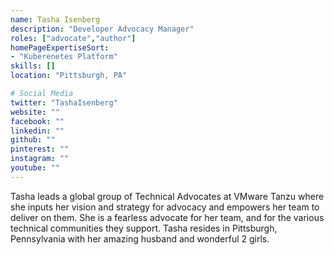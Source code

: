 ```yaml
---
name: Tasha Isenberg
description: "Developer Advocacy Manager"
roles: ["advocate","author"]
homePageExpertiseSort: 
- "Kuberenetes Platform"
skills: []
location: "Pittsburgh, PA"

# Social Media 
twitter: "TashaIsenberg"
website: ""
facebook: ""
linkedin: ""
github: ""
pinterest: ""
instagram: ""
youtube: ""
---
```

<!-- markdownlint-disable MD041-->
Tasha leads a global group of Technical Advocates at VMware Tanzu where she inputs her vision and strategy for advocacy and empowers her team to deliver on them. She is a fearless advocate for her team, and for the various technical communities they support. Tasha resides in Pittsburgh, Pennsylvania with her amazing husband and wonderful 2 girls.
<!--more-->
